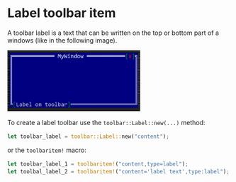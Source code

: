 # Label toolbar item

A toolbar label is a text that can be written on the top or bottom part of a windows (like in the following image).

<img src="img/label.png" width=300/>

To create a label toolbar use the `toolbar::Label::new(...)` method:

```rust
let toolbar_label = toolbar::Label::new("content");
```

or the `toolbaritem!` macro:

```rust
let toolbar_label_1 = toolbaritem!("content,type=label");
let toolbal_label_2 = toolbaritem!("content='label text',type:label");
```